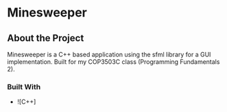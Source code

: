 # Minesweeper

## About the Project

Minesweeper is a C++ based application using the sfml library for a GUI implementation. Built for my COP3503C class (Programming Fundamentals 2).

### Built With

* ![C++]

